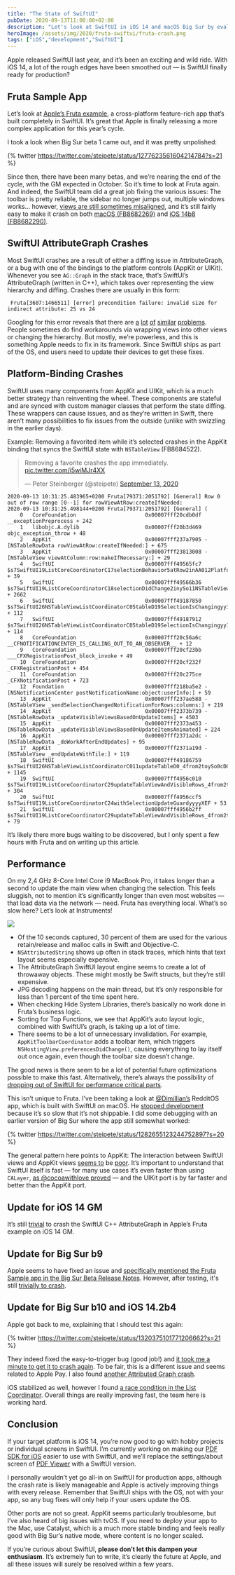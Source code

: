 ```yaml
---
title: "The State of SwiftUI"
pubDate: 2020-09-13T11:00:00+02:00
description: "Let's look at SwiftUI in iOS 14 and macOS Big Sur by evaluating Apple's Fruta sample app."
heroImage: /assets/img/2020/fruta-swiftui/fruta-crash.png
tags: ["iOS","development","SwiftUI"]
---
```


<style type="text/css">
div.post-content > img:first-child { display:none; }
</style>

Apple released SwiftUI last year, and it’s been an exciting and wild ride. With iOS 14, a lot of the rough edges have been smoothed out — is SwiftUI finally ready for production?

## Fruta Sample App

Let’s look at [Apple’s Fruta example](https://developer.apple.com/documentation/app_clips/fruta_building_a_feature-rich_app_with_swiftui), a cross-platform feature-rich app that’s built completely in SwiftUI. It’s great that Apple is finally releasing a more complex application for this year’s cycle. 

I took a look when Big Sur beta 1 came out, and it was pretty unpolished:

{% twitter https://twitter.com/steipete/status/1277623561604214784?s=21 %}

Since then, there have been many betas, and we’re nearing the end of the cycle, with the GM expected in October. So it’s time to look at Fruta again. And indeed, the SwiftUI team did a great job fixing the various issues: The toolbar is pretty reliable, the sidebar no longer jumps out, multiple windows works... however, [views are still sometimes misaligned](https://twitter.com/steipete/status/1305054121523916806?s=21), and it’s still fairly easy to make it crash on both [macOS (FB8682269)](https://twitter.com/steipete/status/1305051342596177921?s=21) and [iOS 14b8 (FB8682290)](https://twitter.com/steipete/status/1305052083989684224?s=21).

## SwiftUI AttributeGraph Crashes

Most SwiftUI crashes are a result of either a diffing issue in AttributeGraph, or a bug with one of the bindings to the platform controls (AppKit or UIKit). Whenever you see `AG::Graph` in the stack trace, that’s SwiftUI’s AttributeGraph (written in C++), which takes over representing the view hierarchy and diffing. Crashes there are usually in this form:

```
 Fruta[3607:1466511] [error] precondition failure: invalid size for indirect attribute: 25 vs 24
```

Googling for this error reveals that there are [a](https://github.com/fermoya/SwiftUIPager/issues/60) [lot](https://developer.apple.com/forums/thread/129171) [of](https://stackoverflow.com/questions/58304009/how-to-debug-precondition-failure-in-xcode) [similar](https://www.reddit.com/r/SwiftUI/comments/fosrbf/precondition_failure_invalid_input_index/) [problems](https://twitter.com/steipete/status/1258762457805455361). People sometimes do find workarounds via wrapping views into other views or changing the hierarchy. But mostly, we’re powerless, and this is something Apple needs to fix in its framework. Since SwiftUI ships as part of the OS, end users need to update their devices to get these fixes.

## Platform-Binding Crashes

SwiftUI uses many components from AppKit and UIKit, which is a much better strategy than reinventing the wheel. These components are stateful and are synced with custom manager classes that perform the state diffing. These wrappers can cause issues, and as they’re written in Swift, there aren’t many possibilities to fix issues from the outside (unlike with swizzling in the earlier days).

Example: Removing a favorited item while it’s selected crashes in the AppKit binding that syncs the SwiftUI state with `NSTableView` (FB8684522). 

<blockquote class="twitter-tweet" data-conversation="none" data-dnt="true"><p lang="en" dir="ltr">Removing a favorite crashes the app immediately. <a href="https://t.co/i5wiMJr4XX">pic.twitter.com/i5wiMJr4XX</a></p>&mdash; Peter Steinberger (@steipete) <a href="https://twitter.com/steipete/status/1305075451711369216?ref_src=twsrc%5Etfw">September 13, 2020</a></blockquote> <script async src="https://platform.twitter.com/widgets.js" charset="utf-8"></script>

```
2020-09-13 10:31:25.483965+0200 Fruta[79371:2051792] [General] Row 0 out of row range [0--1] for rowViewAtRow:createIfNeeded:
2020-09-13 10:31:25.498144+0200 Fruta[79371:2051792] [General] (
	0   CoreFoundation                      0x00007fff20cdb0df __exceptionPreprocess + 242
	1   libobjc.A.dylib                     0x00007fff20b3d469 objc_exception_throw + 48
	2   AppKit                              0x00007fff237a7905 -[NSTableRowData rowViewAtRow:createIfNeeded:] + 675
	3   AppKit                              0x00007fff23813008 -[NSTableView viewAtColumn:row:makeIfNecessary:] + 29
	4   SwiftUI                             0x00007fff49565fc7 $s7SwiftUI19ListCoreCoordinatorC17selectionBehavior5atRow2inAA012PlatformItemC0V0L0V09SelectionG0VSgSi_So11NSTableViewCtF + 39
	5   SwiftUI                             0x00007fff49566b36 $s7SwiftUI19ListCoreCoordinatorC18selectionDidChange2inySo11NSTableViewC_tF + 2662
	6   SwiftUI                             0x00007fff49187850 $s7SwiftUI26NSTableViewListCoordinatorC05tableD19SelectionIsChangingyy10Foundation12NotificationVFTm + 112
	7   SwiftUI                             0x00007fff49187912 $s7SwiftUI26NSTableViewListCoordinatorC05tableD19SelectionIsChangingyy10Foundation12NotificationVFToTm + 114
	8   CoreFoundation                      0x00007fff20c56a6c __CFNOTIFICATIONCENTER_IS_CALLING_OUT_TO_AN_OBSERVER__ + 12
	9   CoreFoundation                      0x00007fff20cf23bb ___CFXRegistrationPost_block_invoke + 49
	10  CoreFoundation                      0x00007fff20cf232f _CFXRegistrationPost + 454
	11  CoreFoundation                      0x00007fff20c275ce _CFXNotificationPost + 723
	12  Foundation                          0x00007fff218ba5e2 -[NSNotificationCenter postNotificationName:object:userInfo:] + 59
	13  AppKit                              0x00007fff237ae588 -[NSTableView _sendSelectionChangedNotificationForRows:columns:] + 219
	14  AppKit                              0x00007fff2373b739 -[NSTableRowData _updateVisibleViewsBasedOnUpdateItems] + 4503
	15  AppKit                              0x00007fff2373a453 -[NSTableRowData _updateVisibleViewsBasedOnUpdateItemsAnimated] + 224
	16  AppKit                              0x00007fff2371a2dc -[NSTableRowData _doWorkAfterEndUpdates] + 95
	17  AppKit                              0x00007fff2371a19d -[NSTableView _endUpdateWithTile:] + 119
	18  SwiftUI                             0x00007fff49186759 $s7SwiftUI26NSTableViewListCoordinatorC011updateTableD0_4from2toySo0cD0C_xxtF + 1145
	19  SwiftUI                             0x00007fff4956c010 $s7SwiftUI19ListCoreCoordinatorC29updateTableViewAndVisibleRows_4from2toySo07NSTableH0C_xxtFyyXEfU_ + 304
	20  SwiftUI                             0x00007fff4956ccf5 $s7SwiftUI19ListCoreCoordinatorC24withSelectionUpdateGuardyyyyXEF + 53
	21  SwiftUI                             0x00007fff4956b2ff $s7SwiftUI19ListCoreCoordinatorC29updateTableViewAndVisibleRows_4from2toySo07NSTableH0C_xxtF + 79
```

It’s likely there more bugs waiting to be discovered, but I only spent a few hours with Fruta and on writing up this article.

## Performance

On my 2,4 GHz 8-Core Intel Core i9 MacBook Pro, it takes longer than a second to update the main view when changing the selection. This feels sluggish, not to mention it’s significantly longer than even most websites — that load data via the network — need. Fruta has everything local. What’s so slow here? Let’s look at Instruments!

![](/assets/img/2020/fruta-swiftui/instruments.png)

* Of the 10 seconds captured, 30 percent of them are used for the various retain/release and malloc calls in Swift and Objective-C.
* `NSAttributedString` shows up often in stack traces, which hints that text layout seems especially expensive.
* The AttributeGraph SwiftUI layout engine seems to create a lot of throwaway objects. These might mostly be Swift structs, but they’re still expensive.
* JPG decoding happens on the main thread, but it’s only responsible for less than 1 percent of the time spent here.
* When checking Hide System Libraries, there’s basically no work done in Fruta’s business logic. 
* Sorting for Top Functions, we see that AppKit’s auto layout logic, combined with SwiftUI’s graph, is taking up a lot of time.
* There seems to be a lot of unnecessary invalidation. For example, `AppKitToolbarCoordinator` adds a toolbar item, which triggers `NSHostingView.preferencesDidChange()`, causing everything to lay itself out once again, even though the toolbar size doesn’t change.

The good news is there seem to be a lot of potential future optimizations possible to make this fast. Alternatively, there’s always the possibility of [dropping out of SwiftUI for performance critical parts](https://twitter.com/noahsark769/status/1304938866999046144?s=21).

This isn’t unique to Fruta. I’ve been taking a look at [@Dimillian’s](https://twitter.com/Dimillian) RedditOS app, which is built with SwiftUI on macOS. He [stopped development](https://twitter.com/Dimillian/status/1301802048824979456) because it’s so slow that it’s not shippable. I did some debugging with an earlier version of Big Sur where the app still somewhat worked:

{% twitter https://twitter.com/steipete/status/1282655123244752897?s=20 %}

The general pattern here points to AppKit: The interaction between SwiftUI views and AppKit views [seems to](https://twitter.com/fcbunn/status/1259078251340800000) be [poor](https://twitter.com/stuartcarnie/status/1301895206875181056). It’s important to understand that SwiftUI itself is fast — for many use cases it’s even faster than using `CALayer`, [as 
@cocoawithlove proved](https://twitter.com/cocoawithlove/status/1143859576661393408) — and the UIKit port is by far faster and better than the AppKit port.

## Update for iOS 14 GM

It’s still [trivial](https://twitter.com/steipete/status/1306129037719269376?s=21) to crash the SwiftUI C++ AttributeGraph in Apple’s Fruta example on iOS 14 GM.

## Update for Big Sur b9

Apple seems to have fixed an issue and [specifically mentioned the Fruta Sample app in the Big Sur Beta Release Notes](https://twitter.com/steipete/status/1311028524812308481?s=20). However, after testing, it's still [trivially to crash](https://twitter.com/steipete/status/1311244841066561537?s=20).

## Update for Big Sur b10 and iOS 14.2b4

Apple got back to me, explaining that I should test this again:

{% twitter https://twitter.com/steipete/status/1320375101771206662?s=21 %}

They indeed fixed the easy-to-trigger bug (good job!) and [it took me a minute to get it to crash again](https://twitter.com/steipete/status/1320375853243617280?s=21). To be fair, this is a different issue and seems related to Apple Pay. I also found [another Attributed Graph crash](https://twitter.com/steipete/status/1320379341507842048?s=21).

iOS stabilized as well, however I found [a race condition in the List Coordinator](https://twitter.com/steipete/status/1320381666850910209?s=21). Overall things are really improving fast, the team here is working hard.

## Conclusion

If your target platform is iOS 14, you’re now good to go with hobby projects or individual screens in SwiftUI. I’m currently working on making our [PDF SDK for iOS](http://pspdfkit.com) easier to use with SwiftUI, and we’ll replace the settings/about screen of [PDF Viewer](https://pdfviewer.io/) with a SwiftUI version.

I personally wouldn’t yet go all-in on SwiftUI for production apps, although the crash rate is likely manageable and Apple is actively improving things with every release. Remember that SwiftUI ships with the OS, not with your app, so any bug fixes will only help if your users update the OS.

Other ports are not so great. AppKit seems particularly troublesome, but I’ve also heard of big issues with tvOS. If you need to deploy your app to the Mac, use Catalyst, which is a much more stable binding and feels really good with Big Sur’s native mode, where content is no longer scaled.

If you’re curious about SwiftUI, **please don’t let this dampen your enthusiasm**. It’s extremely fun to write, it’s clearly the future at Apple, and all these issues will surely be resolved within a few years.